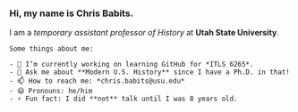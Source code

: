 ### Hi, my name is Chris Babits.

I am a *temporary assistant professor of History* at **Utah State University**.

```
Some things about me:

- 🔭 I’m currently working on learning GitHub for *ITLS 6265*.
- 💬 Ask me about **Modern U.S. History** since I have a Ph.D. in that!
- 📫 How to reach me: *chris.babits@usu.edu*
- 😄 Pronouns: he/him
- ⚡ Fun fact: I did **not** talk until I was 8 years old.
```

